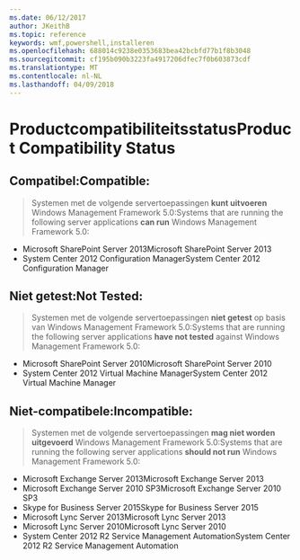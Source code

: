 ```yaml
---
ms.date: 06/12/2017
author: JKeithB
ms.topic: reference
keywords: wmf,powershell,installeren
ms.openlocfilehash: 688014c9238e0353683bea42bcbfd77b1f8b3048
ms.sourcegitcommit: cf195b090b3223fa4917206dfec7f0b603873cdf
ms.translationtype: MT
ms.contentlocale: nl-NL
ms.lasthandoff: 04/09/2018
---
```

# <a name="product-compatibility-status"></a><span data-ttu-id="63abb-102">Productcompatibiliteitsstatus</span><span class="sxs-lookup"><span data-stu-id="63abb-102">Product Compatibility Status</span></span>

## <a name="compatible"></a><span data-ttu-id="63abb-103">Compatibel:</span><span class="sxs-lookup"><span data-stu-id="63abb-103">Compatible:</span></span>
> <span data-ttu-id="63abb-104">Systemen met de volgende servertoepassingen **kunt uitvoeren** Windows Management Framework 5.0:</span><span class="sxs-lookup"><span data-stu-id="63abb-104">Systems that are running the following server applications **can run** Windows Management Framework 5.0:</span></span>

- <span data-ttu-id="63abb-105">Microsoft SharePoint Server 2013</span><span class="sxs-lookup"><span data-stu-id="63abb-105">Microsoft SharePoint Server 2013</span></span>
- <span data-ttu-id="63abb-106">System Center 2012 Configuration Manager</span><span class="sxs-lookup"><span data-stu-id="63abb-106">System Center 2012 Configuration Manager</span></span>

## <a name="not-tested"></a><span data-ttu-id="63abb-107">Niet getest:</span><span class="sxs-lookup"><span data-stu-id="63abb-107">Not Tested:</span></span>
> <span data-ttu-id="63abb-108">Systemen met de volgende servertoepassingen **niet getest** op basis van Windows Management Framework 5.0:</span><span class="sxs-lookup"><span data-stu-id="63abb-108">Systems that are running the following server applications **have not tested** against Windows Management Framework 5.0:</span></span>

- <span data-ttu-id="63abb-109">Microsoft SharePoint Server 2010</span><span class="sxs-lookup"><span data-stu-id="63abb-109">Microsoft SharePoint Server 2010</span></span>
- <span data-ttu-id="63abb-110">System Center 2012 Virtual Machine Manager</span><span class="sxs-lookup"><span data-stu-id="63abb-110">System Center 2012 Virtual Machine Manager</span></span>

## <a name="incompatible"></a><span data-ttu-id="63abb-111">Niet-compatibele:</span><span class="sxs-lookup"><span data-stu-id="63abb-111">Incompatible:</span></span>
> <span data-ttu-id="63abb-112">Systemen met de volgende servertoepassingen **mag niet worden uitgevoerd** Windows Management Framework 5.0:</span><span class="sxs-lookup"><span data-stu-id="63abb-112">Systems that are running the following server applications **should not run** Windows Management Framework 5.0:</span></span>

- <span data-ttu-id="63abb-113">Microsoft Exchange Server 2013</span><span class="sxs-lookup"><span data-stu-id="63abb-113">Microsoft Exchange Server 2013</span></span>
- <span data-ttu-id="63abb-114">Microsoft Exchange Server 2010 SP3</span><span class="sxs-lookup"><span data-stu-id="63abb-114">Microsoft Exchange Server 2010 SP3</span></span>
- <span data-ttu-id="63abb-115">Skype for Business Server 2015</span><span class="sxs-lookup"><span data-stu-id="63abb-115">Skype for Business Server 2015</span></span>
- <span data-ttu-id="63abb-116">Microsoft Lync Server 2013</span><span class="sxs-lookup"><span data-stu-id="63abb-116">Microsoft Lync Server 2013</span></span>
- <span data-ttu-id="63abb-117">Microsoft Lync Server 2010</span><span class="sxs-lookup"><span data-stu-id="63abb-117">Microsoft Lync Server 2010</span></span>
- <span data-ttu-id="63abb-118">System Center 2012 R2 Service Management Automation</span><span class="sxs-lookup"><span data-stu-id="63abb-118">System Center 2012 R2 Service Management Automation</span></span>